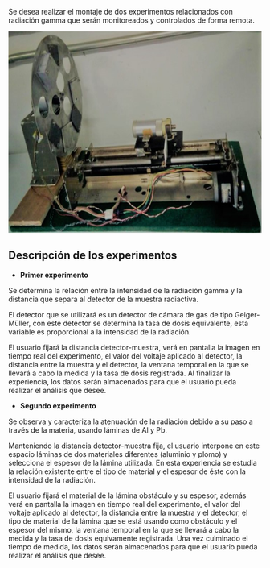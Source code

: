 Se desea realizar el montaje de dos experimentos relacionados con radiación gamma que serán monitoreados y controlados de forma remota.

<p> <img src="https://github.com/MnM3882/Laboratorio-remoto/blob/master/Wiki/imagenes_wiki/Exp9.jpg" alt="Imagen montaje"  height="400" width = "800"> 

## Descripción de los experimentos

- **Primer experimento**    
    
Se determina la relación entre la intensidad de la radiación gamma y la distancia que separa al detector de la muestra radiactiva. 

El detector que se utilizará es un detector de cámara de gas de tipo Geiger-Müller, con este detector se determina la tasa de dosis equivalente, esta variable es proporcional a la intensidad de la radiación. 


El usuario fijará la distancia detector-muestra, verá en pantalla la imagen en tiempo real del experimento, el valor del voltaje aplicado al detector, la distancia entre la muestra y el detector, la ventana temporal en la que se llevará a cabo la medida y la tasa de dosis registrada. Al finalizar la experiencia, los datos serán almacenados para que el usuario pueda realizar el análisis que desee.

- **Segundo experimento**

Se observa y caracteriza la atenuación de la radiación debido a su paso a través de la materia, usando láminas de Al y Pb. 

Manteniendo la distancia detector-muestra fija, el usuario interpone en este espacio láminas de dos materiales diferentes (aluminio y plomo) y selecciona el espesor de la lámina utilizada. En esta experiencia se estudia la relación existente entre el tipo de material y el espesor de éste con la intensidad de la radiación. 

El usuario fijará el material de la lámina obstáculo y su espesor, además verá en pantalla la imagen en tiempo real del experimento, el valor del voltaje aplicado al detector, la distancia entre la muestra y el detector, el tipo de material de la lámina que se está usando como obstáculo y el espesor del mismo, la ventana temporal en la que se llevará a cabo la medida y la tasa de dosis equivamente registrada. Una vez culminado el tiempo de medida, los datos serán almacenados para que el usuario pueda realizar el análisis que desee.
